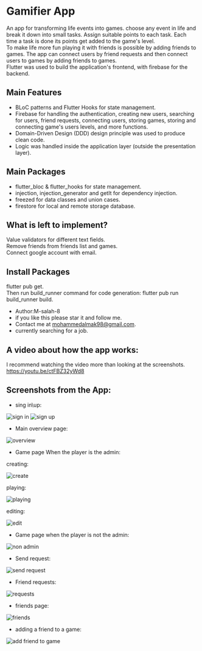 # Gamifier App
An app for transforming life events into games.
choose any event in life and break it down into small tasks. Assign suitable points to each task. Each time a task is done its points get added to the game's level.\
To make life more fun playing it with friends is possible by adding friends to games. The app can connect users by friend requests and then connect users to games by adding friends to games.\
Flutter was used to build the application's frontend, with firebase for the backend.
## Main Features
* BLoC patterns and Flutter Hooks for state management.
* Firebase for handling the authentication, creating new users, searching for users, friend requests, connecting users, storing games, storing and connecting game's users levels, and more functions.
* Domain-Driven Design (DDD) design principle was used to produce clean code.
* Logic was handled inside the application layer (outside the presentation layer).
## Main Packages
* flutter_bloc & flutter_hooks for state management.
* injection, injection_generator and getIt for dependency injection.
* freezed for data classes and union cases.
* firestore for local and remote storage database.
## What is left to implement?
Value validators for different text fields.\
Remove friends from friends list and games.\
Connect google account with email.
## Install Packages
flutter pub get.\
Then run build_runner command for code generation: flutter pub run build_runner build.

* Author:M-salah-8
* if you like this please star it and follow me.
* Contact me at mohammedalmak98@gmail.com.
* currently searching for a job.

## A video about how the app works:
I recommend watching the video more than looking at the screenshots.\
 https://youtu.be/ctFBZ32yWd8

## Screenshots from the App:
* sing in\up:

![sign in](https://user-images.githubusercontent.com/84665319/167463527-eae629b6-b6ed-491f-b916-944b17ff5918.png)
![sign up](https://user-images.githubusercontent.com/84665319/167463565-cb24c040-2738-4f79-9530-b46841ee8a7f.png)

* Main overview page:

![overview](https://user-images.githubusercontent.com/84665319/167463708-51ca7236-bbbd-4248-89d0-95c4545d0b4a.png)

* Game page When the player is the admin:

creating:

![create](https://user-images.githubusercontent.com/84665319/167463615-976ab544-eebb-4b62-ad72-be4a90002b12.png)

playing:

![playing](https://user-images.githubusercontent.com/84665319/167463748-a724bf55-1b2f-4f40-a62c-a6bfd3891eff.png)

editing:

![edit](https://user-images.githubusercontent.com/84665319/167463645-ea53ef55-9072-4370-8174-982e0dea326b.png)

* Game page when the player is not the admin:

![non admin](https://user-images.githubusercontent.com/84665319/167463681-dd34f499-f08c-4745-80e8-8c16b1b333a6.png)

* Send request:

![send request](https://user-images.githubusercontent.com/84665319/167478686-7d0e2921-3c77-4b62-a2b8-dff3a8c111a0.png)

* Friend requests:

![requests](https://user-images.githubusercontent.com/84665319/167463786-ad6f1dad-f2eb-4985-bfd1-d4c3f98c15c9.png)

* friends page:

![friends](https://user-images.githubusercontent.com/84665319/167488461-44bf7c9b-311b-454a-a559-d9666c821f07.png)

* adding a friend to a game:

![add friend to game](https://user-images.githubusercontent.com/84665319/167463595-808430a9-fe9b-43a9-9a85-4c2cc865cb5d.png)

